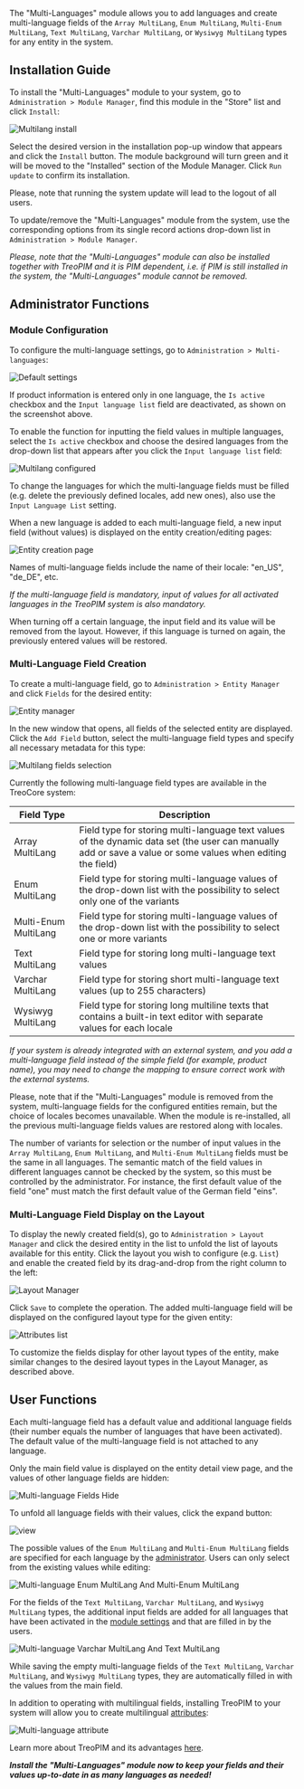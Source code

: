 The "Multi-Languages" module allows you to add languages and create multi-language fields of the `Array MultiLang`, `Enum MultiLang`, `Multi-Enum MultiLang`, `Text MultiLang`, `Varchar MultiLang`, or `Wysiwyg MultiLang` types for any entity in the system. 

## Installation Guide 

To install the "Multi-Languages" module to your system, go to `Administration > Module Manager`, find this module in the "Store" list and click `Install`:

![Multilang install](_assets/multilang-install.jpg)

Select the desired version in the installation pop-up window that appears and click the `Install` button. The module background will turn green and it will be moved to the "Installed" section of the Module Manager. Click `Run update` to confirm its installation.

Please, note that running the system update will lead to the logout of all users.

To update/remove the "Multi-Languages" module from the system, use the corresponding options from its single record actions drop-down list in `Administration > Module Manager`.

*Please, note that the "Multi-Languages" module can also be installed together with TreoPIM and it is PIM dependent, i.e. if PIM is still installed in the system, the "Multi-Languages" module cannot be removed.*

## Administrator Functions 

### Module Configuration 

To configure the multi-language settings, go to `Administration > Multi-languages`:

![Default settings](_assets/default-settings.jpg)

If product information is entered only in one language, the `Is active` checkbox and the `Input language list` field are deactivated, as shown on the screenshot above.

To enable the function for inputting the field values in multiple languages, select the `Is active` checkbox and choose the desired languages from the drop-down list that appears after you click the `Input language list` field:

![Multilang configured](_assets/multilang-configured.jpg)

To change the languages for which the multi-language fields must be filled (e.g. delete the previously defined locales, add new ones), also use the `Input Language List` setting. 

When a new language is added to each multi-language field, a new input field (without values) is displayed on the entity creation/editing pages:

![Entity creation page](_assets/entity-creation.jpg)

Names of multi-language fields include the name of their locale: "en_US", "de_DE", etc.

*If the multi-language field is mandatory, input of values for all activated languages in the TreoPIM system is also mandatory.*

When turning off a certain language, the input field and its value will be removed from the layout. However, if this language is turned on again, the previously entered values will be restored. 

### Multi-Language Field Creation 

To create a multi-language field, go to `Administration > Entity Manager` and click `Fields` for the desired entity:

![Entity manager](_assets/entity-mngr-fields.jpg)

In the new window that opens, all fields of the selected entity are displayed. Click the `Add Field` button, select the multi-language field types and specify all necessary metadata for this type:

![Multilang fields selection](_assets/multilang-fields-select.jpg)

Currently the following multi-language field types are available in the TreoCore system:

| Field Type            | Description                              |
| --------------------- | ---------------------------------------- |
| Array MultiLang       | Field type for storing multi-language text values of the dynamic data set (the user can manually add or save a value or some values when editing the field) |
| Enum MultiLang       | Field type for storing multi-language values of the drop-down list with the possibility to select only one of the variants |
| Multi-Enum MultiLang | Field type for storing multi-language values of the drop-down list with the possibility to select one or more variants |
| Text MultiLang       | Field type for storing long multi-language text values |
| Varchar MultiLang    | Field type for storing short multi-language text values (up to 255 characters) |
| Wysiwyg MultiLang    | Field type for storing long multiline texts that contains a built-in text editor with separate values for each locale |

*If your system is already integrated with an external system, and you add a multi-language field instead of the simple field (for example, product name), you may need to change the mapping to ensure correct work with the external systems.*

Please, note that if the "Multi-Languages" module is removed from the system, multi-language fields for the configured entities remain, but the choice of locales becomes unavailable. When the module is re-installed, all the previous multi-language fields values are restored along with locales.

The number of variants for selection or the number of input values in the  `Array MultiLang`, `Enum MultiLang`, and `Multi-Enum MultiLang` fields must be the same in all languages. The semantic match of the field values in different languages cannot be checked by the system, so this must be controlled by the administrator. For instance, the first default value of the field "one" must match the first default value of the German field "eins". 

### Multi-Language Field Display on the Layout

To display the newly created field(s), go to `Administration > Layout Manager` and click the desired entity in the list to unfold the list of layouts available for this entity. Click the layout you wish to configure (e.g. `List`) and enable the created  field by its drag-and-drop from the right column to the left:

![Layout Manager](_assets/layout-mngr-multilang.jpg)

Click `Save` to complete the operation. The added multi-language field will be displayed on the configured layout type for the given entity:

![Attributes list](_assets/attributes-list.jpg)

To customize the fields display for other layout types of the entity, make similar changes to the desired layout types in the Layout Manager, as described above. 

## User Functions

Each multi-language field has a default value and additional language fields (their number equals the number of languages that have been activated). The default value of the multi-language field is not attached to any language.

Only the main field value is displayed on the entity detail view page, and the values of other language fields are hidden:

![Multi-language Fields Hide](_assets/multilanguage-fields-hide.jpg)

To unfold all language fields with their values, click the expand button:

![view](_assets/multilanguage-fields-view.jpg)

The possible values of the `Enum MultiLang` and `Multi-Enum MultiLang` fields are specified for each language by the [administrator](#administrator-functions). Users can only select from the existing values while editing:

![Multi-language Enum MultiLang And Multi-Enum MultiLang](_assets/enum-multienum-multilang.jpg)

For the fields of the `Text MultiLang`, `Varchar MultiLang`, and `Wysiwyg MultiLang` types, the additional input fields are added for all languages that have been activated in the [module settings](#module-configuration) and that are filled in by the users.  

![Multi-language Varchar MultiLang And Text MultiLang](_assets/text-varchar-wysiwyg-multilang.jpg)

While saving the empty multi-language fields of the `Text MultiLang`, `Varchar MultiLang`, and `Wysiwyg MultiLang` types, they are automatically filled in with the values from the main field. 

In addition to operating with multilingual fields, installing TreoPIM to your system will allow you to create multilingual [attributes](https://treopim.com/help/attributes):

![Multi-language attribute](_assets/multilang-attribute.jpg)

Learn more about TreoPIM and its advantages [here](https://treopim.com/help/what-is-treopim).

***Install the "Multi-Languages" module now to keep your fields and their values up-to-date in as many languages as needed!***
